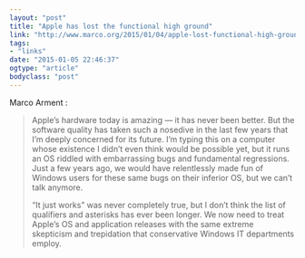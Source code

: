 ```yaml
---
layout: "post"
title: "Apple has lost the functional high ground"
link: "http://www.marco.org/2015/01/04/apple-lost-functional-high-ground"
tags: 
- "links"
date: "2015-01-05 22:46:37"
ogtype: "article"
bodyclass: "post"
---
```


Marco Arment :

> Apple’s hardware today is amazing — it has never been better. But the software quality has taken such a nosedive in the last few years that I’m deeply concerned for its future. I’m typing this on a computer whose existence I didn’t even think would be possible yet, but it runs an OS riddled with embarrassing bugs and fundamental regressions. Just a few years ago, we would have relentlessly made fun of Windows users for these same bugs on their inferior OS, but we can’t talk anymore.
> 
> “It just works” was never completely true, but I don’t think the list of qualifiers and asterisks has ever been longer. We now need to treat Apple’s OS and application releases with the same extreme skepticism and trepidation that conservative Windows IT departments employ.